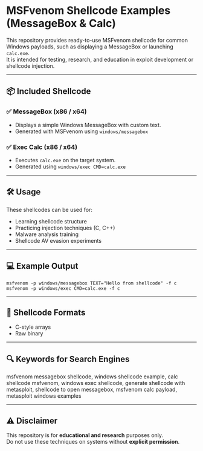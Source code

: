 # MSFvenom Shellcode Examples (MessageBox & Calc)

This repository provides ready-to-use MSFvenom shellcode for common Windows payloads, such as displaying a MessageBox or launching `calc.exe`.  
It is intended for testing, research, and education in exploit development or shellcode injection.

---

## 📦 Included Shellcode

### ✅ MessageBox (x86 / x64)
- Displays a simple Windows MessageBox with custom text.
- Generated with MSFvenom using `windows/messagebox`

### ✅ Exec Calc (x86 / x64)
- Executes `calc.exe` on the target system.
- Generated using `windows/exec CMD=calc.exe`

---

## 🛠 Usage

These shellcodes can be used for:

- Learning shellcode structure
- Practicing injection techniques (C, C++)
- Malware analysis training
- Shellcode AV evasion experiments

---

## 💻 Example Output

```msfvenom -p windows/messagebox TEXT="Hello from shellcode" -f c msfvenom -p windows/exec CMD=calc.exe -f c```

---

## 📂 Shellcode Formats

- C-style arrays
- Raw binary

---

## 🔍 Keywords for Search Engines

msfvenom messagebox shellcode, windows shellcode example, calc shellcode msfvenom, windows exec shellcode, generate shellcode with metasploit, shellcode to open messagebox, msfvenom calc payload, metasploit windows examples

---

## ⚠️ Disclaimer

This repository is for **educational and research** purposes only.  
Do not use these techniques on systems without **explicit permission**.
